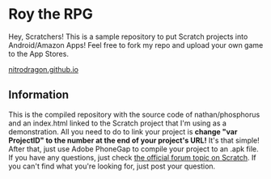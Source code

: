 # Roy the RPG

Hey, Scratchers! This is a sample repository to put Scratch projects into Android/Amazon Apps!
Feel free to fork my repo and upload your own game to the App Stores.

[nitrodragon.github.io](http://nitrodragon.github.io/royroyroyroy)
## Information
This is the compiled repository with the source code of nathan/phosphorus and an index.html linked to the Scratch project that I'm using as a demonstration. All you need to do to link your project is **change "var ProjectID" to the number at the end of your project's URL!** It's that simple!
After that, just use Adobe PhoneGap to compile your project to an .apk file. If you have any questions, just check [the official forum topic on Scratch](https://scratch.mit.edu/discuss/topic/91282/?page=2). If you can't find what you're looking for, just post your question.
